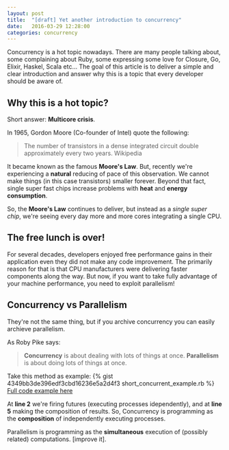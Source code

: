 ```yaml
---
layout: post
title:  "[draft] Yet another introduction to concurrency"
date:   2016-03-29 12:28:00
categories: concurrency
---
```



Concurrency is a hot topic nowadays. There are many people talking about, some
complaining about Ruby, some expressing some love for Closure, Go, Elixir,
Haskel, Scala etc… The goal of this article is to deliver a simple and clear
introduction and answer why this is a topic that every developer should be
aware of.

## Why this is a hot topic?

Short answer: __Multicore crisis__.

In 1965, Gordon Moore (Co-founder of Intel) quote the following:

> The number of transistors in a dense integrated circuit double approximately
> every two years. Wikipedia

It became known as the famous __Moore's Law__. But, recently we're
experiencing a __natural__ reducing of pace of this observation. We cannot make  things (in
this case transistors) smaller forever. Beyond that fact, single super fast chips
increase problems with __heat__ and __energy consumption__.

So, the __Moore's Law__ continues to deliver, but instead as a _single
super chip_, we're seeing every day more and more cores integrating a single CPU.

## The free lunch is over!

For several decades, developers enjoyed free performance gains in their
application even they did not make any code improvement. The primarily
reason for that is that CPU manufacturers were delivering faster components
along the way. But now, if you want to take fully advantage of your machine performance, you need to
exploit parallelism!

## Concurrency vs Parallelism

They're not the same thing, but if you archive
concurrency you can easily archieve parallelism.

As Roby Pike says:

> __Concurrency__ is about dealing with lots of things at once.
> __Parallelism__ is about doing lots of things at once.

Take this method as example:
{% gist 4349bb3de396edf3cbd16236e5a2d4f3 short_concurrent_example.rb %}
[Full code example here](https://gist.github.com/nandosousafr/4349bb3de396edf3cbd16236e5a2d4f3#file-concurrent_example-rb)

At __line 2__ we're firing futures (executing processes idependently), and at
__line 5__ making the composition of results. So, Concurrency is
programming as the __composition__ of independently executing processes.

Parallelism is programming as the __simultaneous__ execution of (possibly
related) computations. [improve it].

